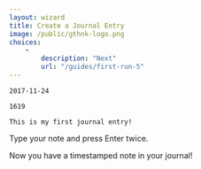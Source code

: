 ```yaml
---
layout: wizard
title: Create a Journal Entry
image: /public/gthnk-logo.png
choices:
    -
        description: "Next"
        url: "/guides/first-run-5"
---
```


```
2017-11-24

1619

This is my first journal entry!
```

Type your note and press Enter twice.

Now you have a timestamped note in your journal!
